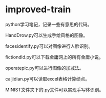# improved-train
python学习笔记，记录一些有意思的代码。

HandDrow.py可以生成手绘风格的图像。

facesidentify.py可以对图像进行人脸识别。

fictiondld.py可以下载金庸网上的所有金庸小说。

operatepic.py可以进行图像的加减法。

caljidian.py可以读取excel表格计算绩点。

MINIST文件夹下的.py文件可以实现手写体识别。
